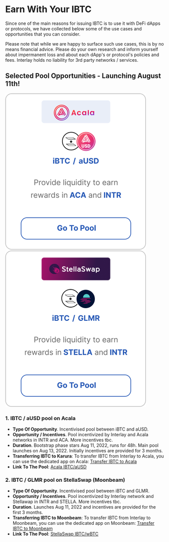 # Earn With Your IBTC

Since one of the main reasons for issuing IBTC is to use it with DeFi dApps or protocols, we have collected below some of the use cases and opportunities that you can consider.

Please note that while we are happy to surface such use cases, this is by no means financial advice. Please do your own research and inform yourself about impermanent loss and about each dApp's or protocol's policies and fees. Interlay holds no liability for 3rd party networks / services. 

## Selected Pool Opportunities - Launching August 11th!

[![Acala Pool](../_assets/img/interlay/AcalaPool.png ':size=40%')](https://apps.acala.network/earn)
[![StellaSwap Pool](../_assets/img/interlay/StellaSwapPool.png ':size=40%')](https://app.stellaswap.com/farm)

### 1. IBTC / aUSD pool on Acala

* **Type Of Opportunity**. Incentivised pool between iBTC and aUSD.
* **Opportunity / Incentives**. Pool incentivized by Interlay and Acala networks in INTR and ACA. More incentives tbc. 
* **Duration**. Bootstrap phase stars Aug 11, 2022, runs for 48h. Main pool launches on Aug 13, 2022. Initially incentives are provided for 3 months.
* **Transferring IBTC to Karura**:  To transfer IBTC from Interlay to Acala, you can use the dedicated app on Acala: [Transfer IBTC to Acala](https://apps.acala.network/bridge)
* **Link To The Pool**: [Acala IBTC/aUSD](https://apps.acala.network/earn)

### 2. IBTC / GLMR pool on StellaSwap (Moonbeam)

* **Type Of Opportunity**. Incentivised pool between iBTC and GLMR.
* **Opportunity / Incentives**. Pool incentivized by Interlay network and Stellawap in INTR and STELLA. More incentives tbc. 
* **Duration**. Launches Aug 11, 2022 and incentives are provided for the first 3 months.
* **Transferring IBTC to Moonbeam**: To transfer IBTC from Interlay to Moonbeam, you can use the dedicated app on Moonbeam: [Transfer IBTC to Moonbeam](https://apps.moonbeam.network/moonbeam)
* **Link To The Pool**: [StellaSwap IBTC/wBTC](https://app.stellaswap.com/farm)
